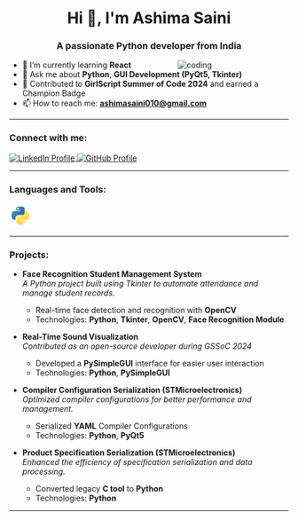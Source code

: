 <h1 align="center">Hi 👋, I'm Ashima Saini</h1>
<h3 align="center">A passionate Python developer from India</h3>

<img align="right" alt="coding" width="200" src="https://cdn.dribbble.com/users/1857592/screenshots/3848396/media/93cc6261bb36b6e11237ea64ecde6961.gif">

- 🌱 I’m currently learning **React**
- 💬 Ask me about **Python**, **GUI Development (PyQt5, Tkinter)**
- 🏅 Contributed to **GirlScript Summer of Code 2024** and earned a Champion Badge
- 📫 How to reach me: **ashimasaini010@gmail.com**

---

<h3 align="left">Connect with me:</h3>
<p align="left">
  <a href="https://www.linkedin.com/in/ashima-saini-b5a1b2232/" target="blank">
    <img align="center" src="https://raw.githubusercontent.com/rahuldkjain/github-profile-readme-generator/master/src/images/icons/Social/linked-in-alt.svg" alt="LinkedIn Profile" height="30" width="40" />
  </a>
  <a href="https://github.com/ashimasaini2001" target="blank">
    <img align="center" src="https://github.githubassets.com/images/modules/logos_page/GitHub-Mark.png" alt="GitHub Profile" height="30" width="30" />
  </a>
</p>

---

<h3 align="left">Languages and Tools:</h3>
<p align="left"> 
  <a href="https://www.python.org" target="_blank" rel="noreferrer"> 
    <img src="https://raw.githubusercontent.com/devicons/devicon/master/icons/python/python-original.svg" alt="python" width="40" height="40"/> 
  </a> 
  <!-- Add other tools and languages here -->
</p>

---

<h3 align="left">Projects:</h3>

- **Face Recognition Student Management System**  
  *A Python project built using Tkinter to automate attendance and manage student records.*  
  - Real-time face detection and recognition with **OpenCV**  
  - Technologies: **Python**, **Tkinter**, **OpenCV**, **Face Recognition Module**

- **Real-Time Sound Visualization**  
  *Contributed as an open-source developer during GSSoC 2024*  
  - Developed a **PySimpleGUI** interface for easier user interaction  
  - Technologies: **Python**, **PySimpleGUI**

- **Compiler Configuration Serialization (STMicroelectronics)**  
  *Optimized compiler configurations for better performance and management.*  
  - Serialized **YAML** Compiler Configurations  
  - Technologies: **Python**, **PyQt5**

- **Product Specification Serialization (STMicroelectronics)**  
  *Enhanced the efficiency of specification serialization and data processing.*  
  - Converted legacy **C tool** to **Python**  
  - Technologies: **Python**

---

